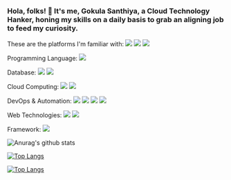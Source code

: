 

### Hola, folks! 👋 It's me, Gokula Santhiya, a Cloud Technology Hanker, honing my skills on a daily basis to grab an aligning job to feed my curiosity. 
These are the platforms I'm familiar with:
![](https://img.shields.io/badge/RHEL-<Python>informational?style=flat&logo=data:#3776AB;base64,<Python>)
![](https://img.shields.io/badge/Ubuntu-<Python>informational?style=flat&logo=data:#3776AB;base64,<Python>)
![](https://img.shields.io/badge/Windows-<Python>informational?style=flat&logo=data:#3776AB;base64,<Python>)

Programming Language:
![](https://img.shields.io/badge/Python-<Python>informational?style=flat&logo=data:#3776AB;base64,<Python>)

Database:
![](https://img.shields.io/badge/MySQL-<Python>informational?style=flat&logo=data:#3776AB;base64,<Python>)
![](https://img.shields.io/badge/Oracle-<Python>informational?style=flat&logo=data:#3776AB;base64,<Python>)

Cloud Computing:
![](https://img.shields.io/badge/AWS-<Python>informational?style=flat&logo=data:#3776AB;base64,<Python>)
![](https://img.shields.io/badge/GCP-<Python>informational?style=flat&logo=data:#3776AB;base64,<Python>)

DevOps & Automation:
![](https://img.shields.io/badge/Terraform-<Python>informational?style=flat&logo=data:#3776AB;base64,<Python>)
![](https://img.shields.io/badge/Ansible-<Python>informational?style=flat&logo=data:#3776AB;base64,<Python>)
![](https://img.shields.io/badge/Git-<Python>informational?style=flat&logo=data:#3776AB;base64,<Python>)
![](https://img.shields.io/badge/CircleCi-<Python>informational?style=flat&logo=data:#3776AB;base64,<Python>)

Web Technologies:
![](https://img.shields.io/badge/HTML-<Python>informational?style=flat&logo=data:#3776AB;base64,<Python>)
![](https://img.shields.io/badge/CSS-<Python>informational?style=flat&logo=data:#3776AB;base64,<Python>)

Framework:
![](https://img.shields.io/badge/Flask-<Python>informational?style=flat&logo=data:#3776AB;base64,<Python>)

<!--
**gokulasanthiya29/gokulasanthiya29** is a ✨ _special_ ✨ repository because its `README.md` (this file) appears on your GitHub profile.

Here are some ideas to get you started:

- 🔭 I’m currently working on ...
- 🌱 I’m currently learning ...
- 👯 I’m looking to collaborate on ...
- 🤔 I’m looking for help with ...
- 💬 Ask me about ...
- 📫 How to reach me: ...
- 😄 Pronouns: ...
- ⚡ Fun fact: ...
-->

![Anurag's github stats](https://github-readme-stats.vercel.app/api?username=gokulasanthiya29&show_icons=true&theme=merko)

[![Top Langs](https://github-readme-stats.vercel.app/api/top-langs/?username=gokulasanthiya29)](https://github.com/anuraghazra/github-readme-stats)

[![Top Langs](https://github-readme-stats.vercel.app/api/top-langs/?username=gokulasanthiya29&layout=compact)](https://github.com/anuraghazra/github-readme-stats)
